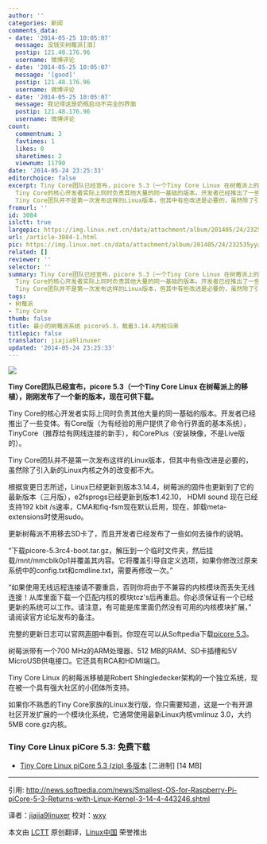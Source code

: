 ```yaml
---
author: ''
categories: 新闻
comments_data:
- date: '2014-05-25 10:05:07'
  message: 没钱买树莓派[泪]
  postip: 121.48.176.96
  username: 微博评论
- date: '2014-05-25 10:05:07'
  message: '[good]'
  postip: 121.48.176.96
  username: 微博评论
- date: '2014-05-25 10:05:07'
  message: 我记得这是奶瓶启动不完全的界面
  postip: 121.48.176.96
  username: 微博评论
count:
  commentnum: 3
  favtimes: 1
  likes: 0
  sharetimes: 2
  viewnum: 11790
date: '2014-05-24 23:25:33'
editorchoice: false
excerpt: Tiny Core团队已经宣布，picore 5.3（一个Tiny Core Linux 在树莓派上的移植），刚刚发布了一个新的版本，现在可供下载。
  Tiny Core的核心开发者实际上同时负责其他大量的同一基础的版本。开发者已经推出了一些变体。有Core版（为有经验的用户提供了命令行界面的基本系统），TinyCore（推荐给有网线连接的新手），和CorePlus（安装映像，不是Live版的）。
  Tiny Core团队并不是第一次发布这样的Linux版本，但其中有些改进是必要的，虽然除了引入新的Linux内核之外的改变都不大。 根据变更日志所述，Linux已经更新到版本3.14.4，树莓派的固
fromurl: ''
id: 3084
islctt: true
largepic: https://img.linux.net.cn/data/attachment/album/201405/24/232535yya4nyi0yv7n4evh.jpg
url: /article-3084-1.html
pic: https://img.linux.net.cn/data/attachment/album/201405/24/232535yya4nyi0yv7n4evh.jpg.thumb.jpg
related: []
reviewer: ''
selector: ''
summary: Tiny Core团队已经宣布，picore 5.3（一个Tiny Core Linux 在树莓派上的移植），刚刚发布了一个新的版本，现在可供下载。
  Tiny Core的核心开发者实际上同时负责其他大量的同一基础的版本。开发者已经推出了一些变体。有Core版（为有经验的用户提供了命令行界面的基本系统），TinyCore（推荐给有网线连接的新手），和CorePlus（安装映像，不是Live版的）。
  Tiny Core团队并不是第一次发布这样的Linux版本，但其中有些改进是必要的，虽然除了引入新的Linux内核之外的改变都不大。 根据变更日志所述，Linux已经更新到版本3.14.4，树莓派的固
tags:
- 树莓派
- Tiny Core
thumb: false
title: 最小的树莓派系统 picore5.3，载着3.14.4内核归来
titlepic: false
translator: jiajia9linuxer
updated: '2014-05-24 23:25:33'
---
```


![](/data/attachment/album/201405/24/232535yya4nyi0yv7n4evh.jpg)


**Tiny Core团队已经宣布，picore 5.3（一个Tiny Core Linux 在树莓派上的移植），刚刚发布了一个新的版本，现在可供下载。** 


Tiny Core的核心开发者实际上同时负责其他大量的同一基础的版本。开发者已经推出了一些变体。有Core版（为有经验的用户提供了命令行界面的基本系统），TinyCore（推荐给有网线连接的新手），和CorePlus（安装映像，不是Live版的）。


Tiny Core团队并不是第一次发布这样的Linux版本，但其中有些改进是必要的，虽然除了引入新的Linux内核之外的改变都不大。


根据变更日志所述，Linux已经更新到版本3.14.4，树莓派的固件也更新到了它的最新版本（三月版），e2fsprogs已经更新到版本1.42.10， HDMI sound 现在已经支持192 kbit /s速率，CMA和fiq-fsm现在默认启用，现在，卸载meta-extensions时使用sudo。


更新树莓派不用移去SD卡了，而且开发者已经发布了一些如何去操作的说明。


“下载picore-5.3rc4-boot.tar.gz，解压到一个临时文件夹，然后挂载/mnt/mmcblk0p1并覆盖其内容。它将覆盖引导自定义选项，如果你修改过原来系统中的config.txt和cmdline.txt，需要再修改一次。”


“如果使用无线远程连接请不要重启，否则你将由于不兼容的内核模块而丢失无线连接！从库里面下载一个匹配内核的模块tcz's后再重启。你必须保证有一个已经更新的系统可以工作。请注意，有可能是库里面仍然没有可用的内核模块扩展，” 请阅读官方论坛发布的备注。


完整的更新日志可以官网[声明](http://forum.tinycorelinux.net/index.php/topic,17061.0.html)中看到。你现在可以从Softpedia下载[picore 5.3](http://linux.softpedia.com/get/Linux-Distributions/Tiny-Core-Linux-piCore-103260.shtml)。


树莓派带有一个700 MHz的ARM处理器、512 MB的RAM、SD卡插槽和5V MicroUSB供电接口。它还具有RCA和HDMI端口。


Tiny Core Linux 的树莓派移植是Robert Shingledecker架构的一个独立系统，现在被一个具有强大社区的小团体所支持。


如果你不熟悉的Tiny Core家族的Linux发行版，你只需要知道，这是一个有开源社区开发扩展的一个模块化系统，它通常使用最新Linux内核vmlinuz 3.0，大约5MB core.gz内核。


### Tiny Core Linux piCore 5.3: 免费下载


* [Tiny Core Linux piCore 5.3 (zip) 多版本](http://tinycorelinux.net/5.x/armv6/releases/5.3/) [二进制] [14 MB]




---


引用: <http://news.softpedia.com/news/Smallest-OS-for-Raspberry-Pi-piCore-5-3-Returns-with-Linux-Kernel-3-14-4-443246.shtml>


译者：[jiajia9linuxer](https://github.com/jiajia9linuxer) 校对：[wxy](https://github.com/wxy)


本文由 [LCTT](https://github.com/LCTT/TranslateProject) 原创翻译，[Linux中国](http://linux.cn/) 荣誉推出